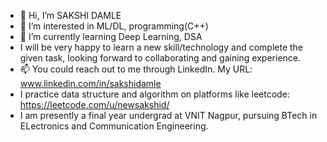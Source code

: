- 👋 Hi, I’m SAKSHI DAMLE
- 👀 I’m interested in ML/DL, programming(C++)
- 🌱 I’m currently learning Deep Learning, DSA
- I will be very happy to learn a new skill/technology and complete the given task, looking forward to collaborating and gaining experience.
- 📫 You could reach out to me through LinkedIn. My URL: www.linkedin.com/in/sakshidamle
- I practice data structure and algorithm on platforms like leetcode: https://leetcode.com/u/newsakshid/
- I am presently a final year undergrad at VNIT Nagpur, pursuing BTech in ELectronics and Communication Engineering.
<!---
sakshid2706/sakshid2706 is a ✨ special ✨ repository because its `README.md` (this file) appears on your GitHub profile.
You can click the Preview link to take a look at your changes.
--->
